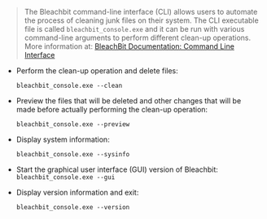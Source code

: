 >  The Bleachbit command-line interface (CLI) allows users to automate the process of cleaning junk files on their system. The CLI executable file is called `bleachbit_console.exe` and it can be run with various command-line arguments to perform different clean-up operations.
>  More information at: [BleachBit Documentation: Command Line Interface](https://docs.bleachbit.org/doc/command-line-interface.html)

- Perform the clean-up operation and delete files:
  
   `bleachbit_console.exe --clean`

- Preview the files that will be deleted and other changes that will be made before actually performing the clean-up operation:
  
  `bleachbit_console.exe --preview`

- Display system information:
  
  `bleachbit_console.exe --sysinfo`

- Start the graphical user interface (GUI) version of Bleachbit: `bleachbit_console.exe --gui`

- Display version information and exit:
  
   `bleachbit_console.exe --version`
